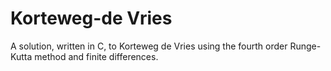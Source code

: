 # Korteweg-de Vries

A solution, written in C, to Korteweg de Vries using the fourth order Runge-Kutta method and finite differences. 
